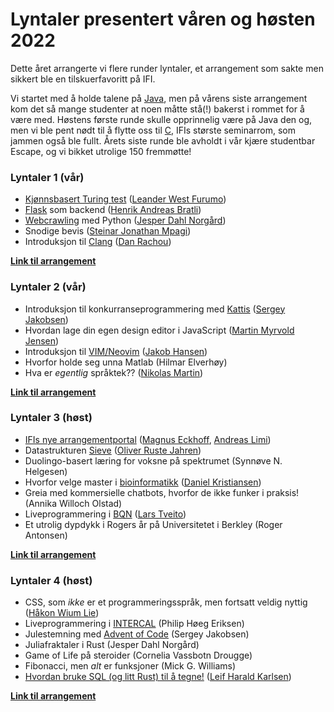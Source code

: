 # Lyntaler presentert våren og høsten 2022

Dette året arrangerte vi flere runder lyntaler, et arrangement som sakte men sikkert ble en tilskuerfavoritt på IFI.

Vi startet med å holde talene på [Java](https://ifirom.no/2/2423), men på vårens siste arrangement kom det så mange studenter at noen måtte stå(!) bakerst i
rommet for å være med. Høstens første runde skulle opprinnelig være på Java den og, men vi ble pent nødt til å flytte oss til [C](https://ifirom.no/3/3437),
IFIs største seminarrom, som jammen også ble fullt. Årets siste runde ble avholdt i vår kjære studentbar Escape, og vi bikket utrolige 150 fremmøtte!

### Lyntaler 1 (vår)
- [Kjønnsbasert Turing test](https://github.com/LBlend/mann-eller-kvinne) ([Leander West Furumo](https://github.com/LBlend))
- [Flask](https://github.com/HenrikAndreas/flaskServer) som backend ([Henrik Andreas Bratli](https://github.com/HenrikAndreas))
- [Webcrawling](https://github.com/Jesperdn/Navet-Registration) med Python ([Jesper Dahl Norgård](https://github.com/Jesperdn))
- Snodige bevis ([Steinar Jonathan Mpagi](https://github.com/wardell894))
- Introduksjon til [Clang](https://clang.llvm.org/) ([Dan Rachou](https://github.com/danbanan))

**[Link til arrangement](https://www.facebook.com/events/353149436677463/)**

### Lyntaler 2 (vår)
- Introduksjon til konkurranseprogrammering med [Kattis](open.kattis.com) ([Sergey Jakobsen](https://github.com/sergiosja))
- Hvordan lage din egen design editor i JavaScript ([Martin Myrvold Jensen](https://github.com/martinmjensen))
- Introduksjon til [VIM/Neovim](https://github.com/jakobkhansen/VimTalk) ([Jakob Hansen](https://github.com/jakobkhansen))
- Hvorfor holde seg unna Matlab (Hilmar Elverhøy)
- Hva er *egentlig* språktek?? ([Nikolas Martin](https://github.com/nikolhm))

**[Link til arrangement](https://www.facebook.com/events/561065341680160/)**

### Lyntaler 3 (høst)
- [IFIs nye arrangementportal](https://peoply.app/) ([Magnus Eckhoff](https://github.com/Eckhoff42), [Andreas Limi](andreaslimidev))
- Datastrukturen [Sieve](https://github.com/aohrn/in3120-2022/blob/main/in3120/sieve.py) ([Oliver Ruste Jahren](https://github.com/orjahren))
- Duolingo-basert læring for voksne på spektrumet (Synnøve N. Helgesen)
- Hvorfor velge master i [bioinformatikk](https://www.uio.no/studier/program/computational-science-master/studieretninger/bioinformatics/) ([Daniel Kristiansen](https://github.com/dakristia))
- Greia med kommersielle chatbots, hvorfor de ikke funker i praksis! (Annika Willoch Olstad)
- Liveprogrammering i [BQN](https://mlochbaum.github.io/BQN/) ([Lars Tveito](https://github.com/larstvei))
- Et utrolig dypdykk i Rogers år på Universitetet i Berkley (Roger Antonsen)

**[Link til arrangement](https://www.facebook.com/events/677518657327855/)**

### Lyntaler 4 (høst)
- CSS, som *ikke* er et programmeringsspråk, men fortsatt veldig nyttig ([Håkon Wium Lie](https://www.wiumlie.no/))
- Liveprogrammering i [INTERCAL](https://esolangs.org/wiki/INTERCAL) (Philip Høeg Eriksen)
- Julestemning med [Advent of Code](https://adventofcode.com/) (Sergey Jakobsen)
- Juliafraktaler i Rust (Jesper Dahl Norgård)
- Game of Life på steroider (Cornelia Vassbotn Drougge)
- Fibonacci, men *alt* er funksjoner (Mick G. Williams)
- [Hvordan bruke SQL (og litt Rust) til å tegne!](https://gitlab.com/leifhka/pumpkin) ([Leif Harald Karlsen](https://gitlab.com/leifhka))

**[Link til arrangement](https://peoply.app/events/SSYCYMZQ)**
